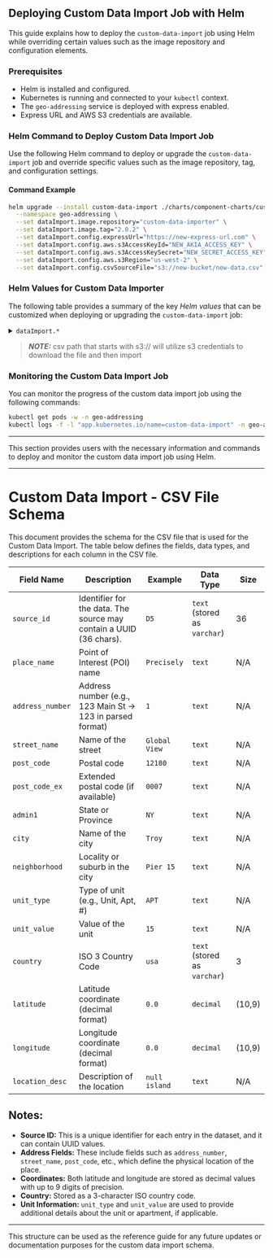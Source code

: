 ## Deploying Custom Data Import Job with Helm

This guide explains how to deploy the `custom-data-import` job using Helm while overriding certain values such as the image repository and configuration elements.

### Prerequisites
- Helm is installed and configured.
- Kubernetes is running and connected to your `kubectl` context.
- The `geo-addressing` service is deployed with express enabled.
- Express URL and AWS S3 credentials are available.

### Helm Command to Deploy Custom Data Import Job

Use the following Helm command to deploy or upgrade the `custom-data-import` job and override specific values such as the image repository, tag, and configuration settings.

#### Command Example

```bash
helm upgrade --install custom-data-import ./charts/component-charts/custom-data-importer \
  --namespace geo-addressing \
  --set dataImport.image.repository="custom-data-importer" \
  --set dataImport.image.tag="2.0.2" \
  --set dataImport.config.expressUrl="https://new-express-url.com" \
  --set dataImport.config.aws.s3AccessKeyId="NEW_AKIA_ACCESS_KEY" \
  --set dataImport.config.aws.s3AccessKeySecret="NEW_SECRET_ACCESS_KEY" \
  --set dataImport.config.aws.s3Region="us-west-2" \
  --set dataImport.config.csvSourceFile="s3://new-bucket/new-data.csv"
```

### Helm Values for Custom Data Importer

The following table provides a summary of the key *Helm values* that can be customized when deploying or upgrading the `custom-data-import` job:

<details>
<summary><code>dataImport.*</code></summary>

| Parameter                                 | Description                                                  | Default                                      |
|-------------------------------------------|--------------------------------------------------------------|----------------------------------------------|
| `dataImport.enabled`                      | Enable or disable the `custom-data-import` job               | `true`                                       |
| `dataImport.image.repository`             | The Docker image repository for the custom data importer     | `custom-data-importer`                       |
| `dataImport.image.tag`                    | The Docker image tag for the custom data importer            | `2.0.2`                                      |
| `dataImport.image.pullPolicy`             | The image pull policy                                        | `Always`                                     |
| `dataImport.config.expressUrl`            | The URL for the express engine used in the import job        | `https://express-engine-cluster-master:9200` |
| `dataImport.config.aws.s3AccessKeyId`     | AWS S3 access key for reading the CSV data                   | `""`                                         |
| `dataImport.config.aws.s3AccessKeySecret` | AWS S3 secret key for reading the CSV data                   | `""`                                         |
| `dataImport.config.aws.s3Region`          | AWS S3 region for accessing the bucket                       | `us-east-1`                                  |
| `dataImport.config.csvSourceFile`         | The source file for data import                              | `s3://new-bucket/data.csv`                   |

<hr>
</details>

> **_NOTE:_** csv path that starts with s3:// will utilize s3 credentials to download the file and then import

### Monitoring the Custom Data Import Job

You can monitor the progress of the custom data import job using the following commands:

```bash
kubectl get pods -w -n geo-addressing
kubectl logs -f -l "app.kubernetes.io/name=custom-data-import" -n geo-addressing
```

---

This section provides users with the necessary information and commands to deploy and monitor the custom data import job using Helm.

---

# Custom Data Import - CSV File Schema

This document provides the schema for the CSV file that is used for the Custom Data Import. The table below defines the fields, data types, and descriptions for each column in the CSV file.

| Field Name      | Description                                                        | Example       | Data Type                          | Size       |
|-----------------|--------------------------------------------------------------------|---------------|------------------------------------|------------|
| `source_id`     | Identifier for the data. The source may contain a UUID (36 chars).  | `D5`          | `text` (stored as `varchar`)       | 36         |
| `place_name`    | Point of Interest (POI) name                                        | `Precisely`   | `text`                             | N/A        |
| `address_number`| Address number (e.g., 123 Main St -> 123 in parsed format)          | `1`           | `text`                             | N/A        |
| `street_name`   | Name of the street                                                  | `Global View` | `text`                             | N/A        |
| `post_code`     | Postal code                                                         | `12180`       | `text`                             | N/A        |
| `post_code_ex`  | Extended postal code (if available)                                 | `0007`        | `text`                             | N/A        |
| `admin1`        | State or Province                                                   | `NY`          | `text`                             | N/A        |
| `city`          | Name of the city                                                    | `Troy`        | `text`                             | N/A        |
| `neighborhood`  | Locality or suburb in the city                                      | `Pier 15`     | `text`                             | N/A        |
| `unit_type`     | Type of unit (e.g., Unit, Apt, #)                                   | `APT`         | `text`                             | N/A        |
| `unit_value`    | Value of the unit                                                   | `15`          | `text`                             | N/A        |
| `country`       | ISO 3 Country Code                                                  | `usa`         | `text` (stored as `varchar`)       | 3          |
| `latitude`      | Latitude coordinate (decimal format)                                | `0.0`         | `decimal`                          | (10,9)     |
| `longitude`     | Longitude coordinate (decimal format)                               | `0.0`         | `decimal`                          | (10,9)     |
| `location_desc` | Description of the location                                          | `null island` | `text`                             | N/A        |

## Notes:
- **Source ID:** This is a unique identifier for each entry in the dataset, and it can contain UUID values.
- **Address Fields:** These include fields such as `address_number`, `street_name`, `post_code`, etc., which define the physical location of the place.
- **Coordinates:** Both latitude and longitude are stored as decimal values with up to 9 digits of precision.
- **Country:** Stored as a 3-character ISO country code.
- **Unit Information:** `unit_type` and `unit_value` are used to provide additional details about the unit or apartment, if applicable.

---

This structure can be used as the reference guide for any future updates or documentation purposes for the custom data import schema.

